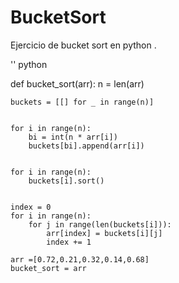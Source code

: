 # BucketSort

Ejercicio de bucket sort en python .


'' python 

def bucket_sort(arr):
    n = len(arr)
    
    buckets = [[] for _ in range(n)]

    
    for i in range(n):
        bi = int(n * arr[i])  
        buckets[bi].append(arr[i])

    
    for i in range(n):
        buckets[i].sort()

    
    index = 0
    for i in range(n):
        for j in range(len(buckets[i])):
            arr[index] = buckets[i][j]
            index += 1

    arr =[0.72,0.21,0.32,0.14,0.68]
    bucket_sort = arr
